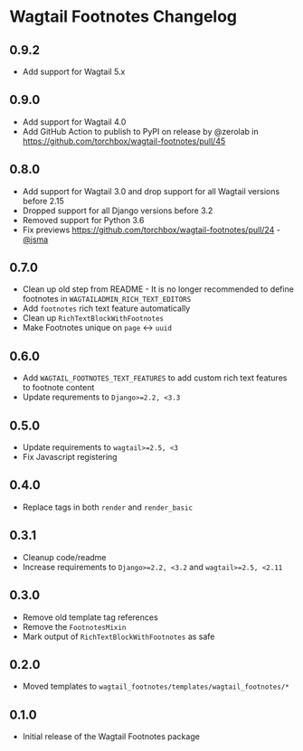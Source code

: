 # Wagtail Footnotes Changelog

## 0.9.2

- Add support for Wagtail 5.x

## 0.9.0

- Add support for Wagtail 4.0
- Add GitHub Action to publish to PyPI on release by @zerolab in https://github.com/torchbox/wagtail-footnotes/pull/45

## 0.8.0

 - Add support for Wagtail 3.0 and drop support for all Wagtail versions
   before 2.15
 - Dropped support for all Django versions
   before 3.2
 - Removed support for Python 3.6
 - Fix previews https://github.com/torchbox/wagtail-footnotes/pull/24 - [@jsma](https://github.com/jsma)

## 0.7.0

- Clean up old step from README - It is no longer recommended to define footnotes in `WAGTAILADMIN_RICH_TEXT_EDITORS`
- Add `footnotes` rich text feature automatically
- Clean up `RichTextBlockWithFootnotes`
- Make Footnotes unique on `page` <-> `uuid`

## 0.6.0

- Add `WAGTAIL_FOOTNOTES_TEXT_FEATURES` to add custom rich text features to footnote content
- Update requrements to `Django>=2.2, <3.3`

## 0.5.0

- Update requirements to `wagtail>=2.5, <3`
- Fix Javascript registering

## 0.4.0

- Replace tags in both `render` and `render_basic`

## 0.3.1

- Cleanup code/readme
- Increase requirements to `Django>=2.2, <3.2` and `wagtail>=2.5, <2.11`

## 0.3.0

- Remove old template tag references
- Remove the `FootnotesMixin`
- Mark output of `RichTextBlockWithFootnotes` as safe

## 0.2.0

- Moved templates to `wagtail_footnotes/templates/wagtail_footnotes/*`

## 0.1.0

- Initial release of the Wagtail Footnotes package
